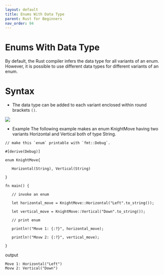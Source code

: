 ```yaml
---
layout: default
title: Enums With Data Type
parent: Rust for Beginners
nav_order: 94
---
```


# Enums With Data Type

By default, the Rust compiler infers the data type for all variants of an enum. However, 
it is possible to use different data types for different variants of an enum.

# Syntax 
- The data type can be added to each variant enclosed within round brackets `()`.

![](https://raw.githubusercontent.com/sangam14/RustLabs/master/img/enum-data-type.png)

- Example 
The following example makes an enum KnightMove having two variants Horizontal and Vertical both of type String.

```
// make this `enum` printable with `fmt::Debug`.

#[derive(Debug)]

enum KnightMove{

   Horizontal(String), Vertical(String)

}

fn main() {

   // invoke an enum

   let horizontal_move = KnightMove::Horizontal("Left".to_string());

   let vertical_move = KnightMove::Vertical("Down".to_string());

   // print enum

   println!("Move 1: {:?}", horizontal_move);

   println!("Movw 2: {:?}", vertical_move);

}

```

output 

```
Move 1: Horizontal("Left")
Movw 2: Vertical("Down")

```




